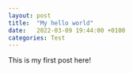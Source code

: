```yaml
---
layout: post
title:  "My hello world"
date:   2022-03-09 19:44:00 +0100
categories: Test
---
```


This is my first post here!